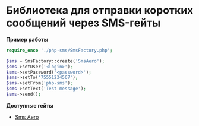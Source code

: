 # Библиотека для отправки коротких сообщений через SMS-гейты


**Пример работы**

```php
require_once './php-sms/SmsFactory.php';

$sms = SmsFactory::create('SmsAero');
$sms->setUser('<login>');
$sms->setPassword('<password>');
$sms->setTo('75551234567');
$sms->setFrom('php-sms');
$sms->setText('Test message');
$sms->send();

```
**Доступные гейты**

* [Sms Aero](http://smsaero.ru/)